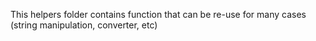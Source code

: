 This helpers folder contains function that can be re-use for many cases (string manipulation, converter, etc)